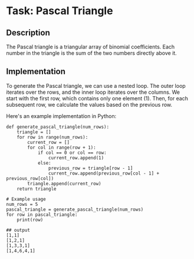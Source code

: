 # Task: Pascal Triangle

## Description
The Pascal triangle is a triangular array of binomial coefficients. Each number in the triangle is the sum of the two numbers directly above it.

## Implementation
To generate the Pascal triangle, we can use a nested loop. The outer loop iterates over the rows, and the inner loop iterates over the columns. We start with the first row, which contains only one element (1). Then, for each subsequent row, we calculate the values based on the previous row.

Here's an example implementation in Python:
```
def generate_pascal_triangle(num_rows):
    triangle = []
    for row in range(num_rows):
        current_row = []
        for col in range(row + 1):
            if col == 0 or col == row:
                current_row.append(1)
            else:
                previous_row = triangle[row - 1]
                current_row.append(previous_row[col - 1] + previous_row[col])
        triangle.append(current_row)
    return triangle

# Example usage
num_rows = 5
pascal_triangle = generate_pascal_triangle(num_rows)
for row in pascal_triangle:
    print(row)

## output
[1,1]
[1,2,1]
[1,3,3,1]
[1,4,6,4,1]
```